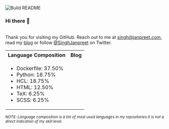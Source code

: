![Build README](https://github.com/janpreet/janpreet/workflows/Build%20README/badge.svg) <br /><h3>Hi there 👋 </h3> <br />Thank you for visiting my GitHub. Reach out to me at [singh@janpreet.com](mailto:singh@janpreet.com), read my [blog](https://janpreet.com) or follow [@SinghJanpreet](https://twitter.com/singhjanpreet) on Twitter. <br /><table style='float:right' markdown='1'><tr><th>Language Composition</th><th>Blog</th></tr><tr><td style='vertical-align:top' markdown='1'> 
- Dockerfile: 37.50% <br />
- Python: 18.75% <br />
- HCL: 18.75% <br />
- HTML: 12.50% <br />
- TeX: 6.25% <br />
- SCSS: 6.25% <br />
</td><td style='vertical-align:top' markdown='1'>
</td></tr></table><small><i>NOTE: Language composition is a list of most used languages in my repositories.It is not a direct indication of my skill level.</i></small>